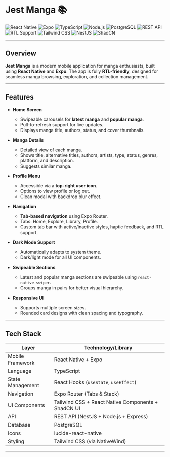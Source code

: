 # Jest Manga 📚

![React Native](https://img.shields.io/badge/React_Native-20232A?style=for-the-badge&logo=react&logoColor=61DAFB)
![Expo](https://img.shields.io/badge/Expo-1B1F23?style=for-the-badge&logo=expo&logoColor=white)
![TypeScript](https://img.shields.io/badge/TypeScript-007ACC?style=for-the-badge&logo=typescript&logoColor=white)
![Node.js](https://img.shields.io/badge/Node.js-339933?style=for-the-badge&logo=node.js&logoColor=white)
![PostgreSQL](https://img.shields.io/badge/PostgreSQL-316192?style=for-the-badge&logo=postgresql&logoColor=white)
![REST API](https://img.shields.io/badge/API-REST-blue?style=for-the-badge)
![RTL Support](https://img.shields.io/badge/RTL%20Support-Enabled-green?style=for-the-badge)
![Tailwind CSS](https://img.shields.io/badge/Tailwind_CSS-38B2AC?style=for-the-badge&logo=tailwind-css&logoColor=white)
![NestJS](https://img.shields.io/badge/NestJS-E0234E?style=for-the-badge&logo=nestjs&logoColor=white)
![ShadCN](https://img.shields.io/badge/ShadCN-UI-purple?style=for-the-badge)

---

## Overview

**Jest Manga** is a modern mobile application for manga enthusiasts, built using **React Native** and **Expo**. The app is fully **RTL-friendly**, designed for seamless manga browsing, exploration, and collection management.

---

## Features

- **Home Screen**
  - Swipeable carousels for **latest manga** and **popular manga**.
  - Pull-to-refresh support for live updates.
  - Displays manga title, authors, status, and cover thumbnails.

- **Manga Details**
  - Detailed view of each manga.
  - Shows title, alternative titles, authors, artists, type, status, genres, platform, and description.
  - Suggests similar manga.

- **Profile Menu**
  - Accessible via a **top-right user icon**.
  - Options to view profile or log out.
  - Clean modal with backdrop blur effect.

- **Navigation**
  - **Tab-based navigation** using Expo Router.
  - Tabs: Home, Explore, Library, Profile.
  - Custom tab bar with active/inactive styles, haptic feedback, and RTL support.

- **Dark Mode Support**
  - Automatically adapts to system theme.
  - Dark/light mode for all UI components.

- **Swipeable Sections**
  - Latest and popular manga sections are swipeable using `react-native-swiper`.
  - Groups manga in pairs for better visual hierarchy.

- **Responsive UI**
  - Supports multiple screen sizes.
  - Rounded card designs with clean spacing and typography.

---

## Tech Stack

| Layer            | Technology/Library                    |
| ---------------- | ------------------------------------- |
| Mobile Framework | React Native + Expo                   |
| Language         | TypeScript                            |
| State Management | React Hooks (`useState`, `useEffect`) |
| Navigation       | Expo Router (Tabs & Stack)            |
| UI Components    | Tailwind CSS + React Native Components + ShadCN UI |
| API              | REST API (NestJS + Node.js + Express) |
| Database         | PostgreSQL                            |
| Icons            | lucide-react-native                   |
| Styling          | Tailwind CSS (via NativeWind)         |

---
